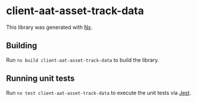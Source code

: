 # client-aat-asset-track-data

This library was generated with [Nx](https://nx.dev).

## Building

Run `nx build client-aat-asset-track-data` to build the library.

## Running unit tests

Run `nx test client-aat-asset-track-data` to execute the unit tests via [Jest](https://jestjs.io).
